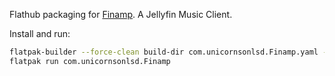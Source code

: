 Flathub packaging for [Finamp](https://github.com/jmshrv/finamp). A Jellyfin Music Client.

Install and run:

```bash
flatpak-builder --force-clean build-dir com.unicornsonlsd.Finamp.yaml --repo=repo --install --user
flatpak run com.unicornsonlsd.Finamp
```
